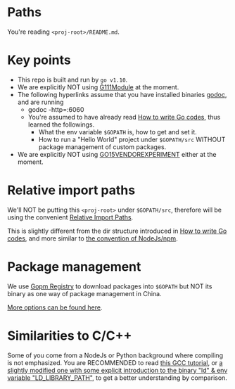 # Paths
You're reading `<proj-root>/README.md`.

# Key points
- This repo is built and run by `go v1.10`.
- We are explicitly NOT using [G111Module](https://github.com/golang/go/wiki/Modules) at the moment. 
- The following hyperlinks assume that you have installed binaries [godoc](https://github.com/golang/tools/tree/master/godoc), and are running 
  - godoc -http=:6060
  - You're assumed to have already read [How to write Go codes](http://localhost:6060/doc/code.html), thus learned the followings. 
    - What the env variable `$GOPATH` is, how to get and set it. 
    - How to run a "Hello World" project under `$GOPATH/src` WITHOUT package management of custom packages. 
- We are explicitly NOT using [GO15VENDOREXPERIMENT](http://localhost:6060/cmd/go/#hdr-Vendor_Directories) either at the moment. 

# Relative import paths
We'll NOT be putting this `<proj-root>` under `$GOPATH/src`, therefore will be using the convenient [Relative Import Paths](http://localhost:6060/cmd/go/#hdr-Relative_import_paths).

This is slightly different from the dir structure introduced in [How to write Go codes](http://localhost:6060/doc/code.html), and more similar to [the convention of NodeJs/npm](https://docs.npmjs.com/getting-started/installing-npm-packages-locally). 

# Package management
We use [Gopm Registry](https://gopm.io/) to download packages into `$GOPATH` but NOT its binary as one way of package management in China. 

[More options can be found here](https://github.com/golang/go/wiki/PackageManagementTools).


# Similarities to C/C++
Some of you come from a NodeJs or Python background where compiling is not emphasized. You are RECOMMENDED to read [this GCC tutorial](http://www3.ntu.edu.sg/home/ehchua/programming/cpp/gcc_make.html), or [a slightly modified one with some explicit introduction to the binary "ld" & env variable "LD_LIBRARY_PATH"](https://app.yinxiang.com/shard/s61/nl/13267014/430d27d8-4ce5-43a7-ae48-5c64d59282eb), to get a better understanding by comparison.
